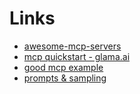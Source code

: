 # Links

- [awesome-mcp-servers](https://github.com/punkpeye/awesome-mcp-servers?tab=readme-ov-file)
- [mcp quickstart - glama.ai](https://glama.ai/blog/2024-11-25-model-context-protocol-quickstart)
- [good mcp example](https://www.philschmid.de/mcp-introduction)
- [prompts & sampling](https://dev.to/alexmercedcoder/a-journey-from-ai-to-llms-and-mcp-10-sampling-and-prompts-in-mcp-making-agent-workflows-2446)
